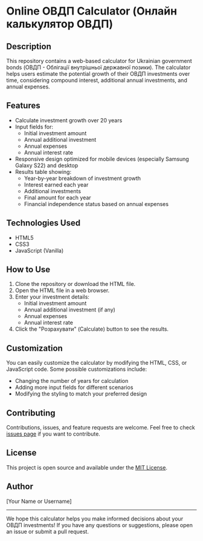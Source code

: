 # Online ОВДП Calculator (Онлайн калькулятор ОВДП)

## Description

This repository contains a web-based calculator for Ukrainian government bonds (ОВДП - Облігації внутрішньої державної позики). The calculator helps users estimate the potential growth of their ОВДП investments over time, considering compound interest, additional annual investments, and annual expenses.

## Features

- Calculate investment growth over 20 years
- Input fields for:
  - Initial investment amount
  - Annual additional investment
  - Annual expenses
  - Annual interest rate
- Responsive design optimized for mobile devices (especially Samsung Galaxy S22) and desktop
- Results table showing:
  - Year-by-year breakdown of investment growth
  - Interest earned each year
  - Additional investments
  - Final amount for each year
  - Financial independence status based on annual expenses

## Technologies Used

- HTML5
- CSS3
- JavaScript (Vanilla)

## How to Use

1. Clone the repository or download the HTML file.
2. Open the HTML file in a web browser.
3. Enter your investment details:
   - Initial investment amount
   - Annual additional investment (if any)
   - Annual expenses
   - Annual interest rate
4. Click the "Розрахувати" (Calculate) button to see the results.

## Customization

You can easily customize the calculator by modifying the HTML, CSS, or JavaScript code. Some possible customizations include:

- Changing the number of years for calculation
- Adding more input fields for different scenarios
- Modifying the styling to match your preferred design

## Contributing

Contributions, issues, and feature requests are welcome. Feel free to check [issues page](https://github.com/yourusername/your-repo-name/issues) if you want to contribute.

## License

This project is open source and available under the [MIT License](LICENSE).

## Author

[Your Name or Username]

---

We hope this calculator helps you make informed decisions about your ОВДП investments! If you have any questions or suggestions, please open an issue or submit a pull request.